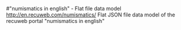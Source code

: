 #"numismatics in english" - Flat file data model
http://en.recuweb.com/numismatics/
Flat JSON file data model of the recuweb portal "numismatics in english"
